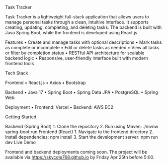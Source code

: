 Task Tracker

  Task Tracker is a lightweight full-stack application that allows users to manage personal tasks through a clean, intuitive interface. It supports creating, updating, completing, and     deleting tasks. The backend is built with Java Spring Boot, while the frontend is developed using React.js.

Features
	•	Create and manage tasks with optional descriptions
	•	Mark tasks as complete or incomplete
	•	Edit or delete tasks as needed
	•	View all tasks or filter by completion status
	•	RESTful API architecture for scalable backend logic
	•	Responsive, user-friendly interface built with modern frontend tools

 Tech Stack

  Frontend
    •	React.js
    •	Axios
    •	Bootstrap
  
  Backend
    •	Java 17
    •	Spring Boot
    •	Spring Data JPA
    •	PostgreSQL
    •	Spring Web

  Deployment
  	•	Frontend: Vercel
  	•	Backend: AWS EC2

Getting Started

  Backend (Spring Boot)
  	1.	Clone the repository
  	2.	Run using Maven:
      ./mvnw spring-boot:run
  Frontend (React)
  	1.	Navigate to the frontend directory
  	2.	Install dependencies:
      npm install
    3.	Start the development server:
      npm run dev
Live Demo

  Frontend and backend deployments coming soon. The project will be available via https://skycole768.github.io by Friday Apr 25th before 5:00.
